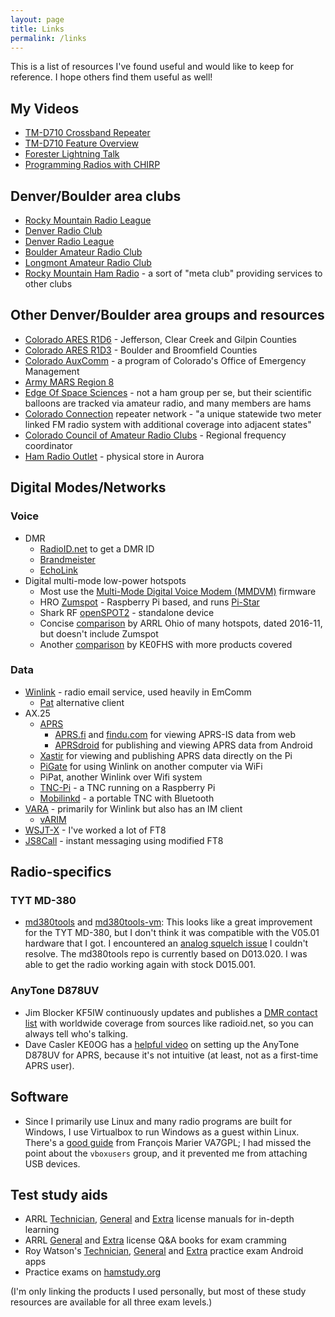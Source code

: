 ```yaml
---
layout: page
title: Links
permalink: /links
---
```

This is a list of resources I've found useful and would like to keep for reference. I hope others
find them useful as well!

## My Videos

* [TM-D710 Crossband Repeater](https://youtu.be/VUwnm9mY9Sw)
* [TM-D710 Feature Overview](https://youtu.be/jJfxv953r0I)
* [Forester Lightning Talk](https://youtu.be/7Pn-sijfTJg)
* [Programming Radios with CHIRP](https://youtu.be/RslvPYCLT-I)

## Denver/Boulder area clubs

* [Rocky Mountain Radio League](https://www.rmrl.org/)
* [Denver Radio Club](https://www.w0tx.org/)
* [Denver Radio League](http://denverradioleague.org/)
* [Boulder Amateur Radio Club](https://www.qsl.net/w0dk/)
* [Longmont Amateur Radio Club](http://w0eno.org/)
* [Rocky Mountain Ham Radio](https://www.rmham.org/) - a sort of "meta club" providing services to
  other clubs

## Other Denver/Boulder area groups and resources

* [Colorado ARES R1D6](https://www.coaresr1d6.org/) - Jefferson, Clear Creek and Gilpin Counties
* [Colorado ARES R1D3](http://bouldercountyares.org/) - Boulder and Broomfield Counties
* [Colorado AuxComm](https://www.colorado.gov/pacific/dhsem/auxiliary-communications) - a program of
  Colorado's Office of Emergency Management
* [Army MARS Region 8](http://www.cwamars.net/)
* [Edge Of Space Sciences](https://www.eoss.org/) - not a ham group per se, but their scientific
  balloons are tracked via amateur radio, and many members are hams
* [Colorado Connection](https://colcon.org/) repeater network - "a unique statewide two meter linked
  FM radio system with additional coverage into adjacent states"
* [Colorado Council of Amateur Radio Clubs](https://www.ccarc.net/) - Regional frequency coordinator
* [Ham Radio Outlet](https://goo.gl/maps/oTeGpAFZ2uiRnNNu6) - physical store in Aurora

## Digital Modes/Networks

### Voice

* DMR
  * [RadioID.net](https://radioid.net/) to get a DMR ID
  * [Brandmeister](https://brandmeister.network/)
  * [EchoLink](https://secure.echolink.org/)
* Digital multi-mode low-power hotspots
  * Most use the [Multi-Mode Digital Voice Modem (MMDVM)](https://github.com/g4klx/MMDVM) firmware
  * HRO [Zumspot](https://www.hamradio.com/detail.cfm?pid=H0-016490) - Raspberry Pi based, and
    runs [Pi-Star](https://www.pistar.uk/)
  * Shark RF [openSPOT2](https://www.sharkrf.com/products/openspot2/) - standalone device
  * Concise
    [comparison](http://arrl-ohio.org/digital/Amateur%20Radio%20Digital%20Hotspot%20Comparison.pdf)
    by ARRL Ohio of many hotspots, dated 2016-11, but doesn't include Zumspot
  * Another [comparison](https://amateurradionotes.com/hotspots.htm#thehotspots) by KE0FHS with more
    products covered

### Data

* [Winlink](https://www.winlink.org/) - radio email service, used heavily in EmComm
  * [Pat](https://getpat.io/) alternative client
* AX.25
  * [APRS](http://www.aprs.org/)
    * [APRS.fi](https://aprs.fi/) and [findu.com](http://www.findu.com/) for viewing APRS-IS data
      from web
    * [APRSdroid](https://play.google.com/store/apps/details?id=org.aprsdroid.app) for publishing
      and viewing APRS data from Android
  * [Xastir](https://xastir.org/index.php/Main_Page) for viewing and publishing APRS data directly
    on the Pi
  * [PiGate](http://www.pigate.net/) for using Winlink on another computer via WiFi
  * PiPat, another Winlink over Wifi system
  * [TNC-Pi](https://tnc-x.com/) - a TNC running on a Raspberry Pi
  * [Mobilinkd](http://www.mobilinkd.com/) - a portable TNC with Bluetooth
* [VARA](https://rosmodem.wordpress.com/) - primarily for Winlink but also has an IM client
  * [vARIM](https://www.whitemesa.net/varim/varim.html)
* [WSJT-X](https://physics.princeton.edu/pulsar/k1jt/wsjtx.html) - I've worked a lot of FT8
* [JS8Call](http://js8call.com/) - instant messaging using modified FT8

## Radio-specifics

### TYT MD-380

* [md380tools](https://github.com/travisgoodspeed/md380tools) and
  [md380tools-vm](https://github.com/KD4Z/md380tools-vm): This looks like a great improvement for
  the TYT MD-380, but I don't think it was compatible with the V05.01 hardware that I got. I
  encountered an [analog squelch issue](https://ham.stackexchange.com/q/14604/14609) I couldn't
  resolve. The md380tools repo is currently based on D013.020. I was able to get the radio working
  again with stock D015.001.

### AnyTone D878UV

* Jim Blocker KF5IW continuously updates and publishes a
  [DMR contact list](https://kf5iw.com/contactdb.php) with worldwide coverage from sources like
  radioid.net, so you can always tell who's talking.
* Dave Casler KE0OG has a [helpful video](https://youtu.be/MjnmOmSdqVU) on setting up the AnyTone
  D878UV for APRS, because it's not intuitive (at least, not as a first-time APRS user).

## Software

* Since I primarily use Linux and many radio programs are built for Windows, I use Virtualbox to run
  Windows as a guest within Linux. There's a
  [good guide](https://feeding.cloud.geek.nz/posts/programming-anytone-d878uv-on-linux-using-windows10-and-virtualbox/)
  from François Marier VA7GPL; I had missed the point about the `vboxusers` group, and it prevented
  me from attaching USB devices.

## Test study aids

* ARRL [Technician](https://www.amazon.com/dp/B07DFSW94G),
  [General](https://www.amazon.com/dp/B07TDVH426) and [Extra](https://www.amazon.com/dp/B01FTDEJN6)
  license manuals for in-depth learning
* ARRL [General](https://www.amazon.com/dp/B00XAFJ8HS) and
  [Extra](https://www.amazon.com/dp/B01FWFFQ9C) license Q&A books for exam cramming
* Roy Watson's
  [Technician](https://play.google.com/store/apps/details?id=com.delasystems.hamradioexamtech),
  [General](https://play.google.com/store/apps/details?id=com.delasystems.hamradioexamgeneral) and
  [Extra](https://play.google.com/store/apps/details?id=com.delasystems.hamradioexamextra) practice
  exam Android apps
* Practice exams on [hamstudy.org](https://hamstudy.org)

(I'm only linking the products I used personally, but most of these study resources are available
for all three exam levels.)
